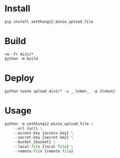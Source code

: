 # Install
```shell
pip install xethhung12_minio_upload_file 
```

# Build
```shell
rm -fr dist/*
python -m build
```

# Deploy
```shell
python twine upload dist/* -u __token__ -p {token}
```

# Usage 
```python
python -m xethhung12_minio_upload_file \
    --url {url} \
    --access-key {access-key} \
    --secret-key {secret-key} \
    --bucket {bucket} \
    --local-file {local file} \
    --remote-file {remote file}
```

